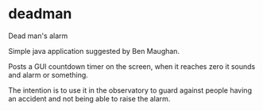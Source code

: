 # deadman
Dead man's alarm 

Simple java application suggested by Ben Maughan.

Posts a GUI countdown timer on the screen, when it reaches zero it
sounds and alarm or something.

The intention is to use it in the observatory to guard against
people having an accident and not being able to raise the alarm.
